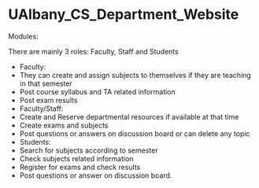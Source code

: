 # UAlbany_CS_Department_Website

Modules:
 
There are mainly 3 roles: Faculty, Staff and Students
* Faculty:
 * They can create and assign subjects to themselves if they are teaching in that semester
 * Post course syllabus and TA related information
 * Post exam results
* Faculty/Staff:
 * Create and Reserve departmental resources if available at that time
 * Create exams and subjects
 * Post questions or answers on discussion board or can delete any topic
* Students:
 * Search for subjects according to semester
 * Check subjects related information
 * Register for exams and check results
 * Post questions or answer on discussion board.

